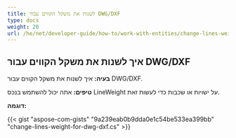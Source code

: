 ```yaml
---
title: לשנות את משקל הקווים עבור DWG/DXF
type: docs
weight: 20
url: /he/net/developer-guide/how-to/work-with-entities/change-lines-weight-for-dwg-dxf/
---
```


## **איך לשנות את משקל הקווים עבור DWG/DXF**

**בעיה:** איך לשנות את משקל הקווים עבור DWG/DXF.

**טיפים:** אתה יכול להשתמש בנכס LineWeight על ישויות או שכבות כדי לעשות זאת.

**דוגמה:**

{{< gist "aspose-com-gists" "9a239eab0b9dda0e1c54be533ea399bb" "change-lines-weight-for-dwg-dxf.cs" >}}
